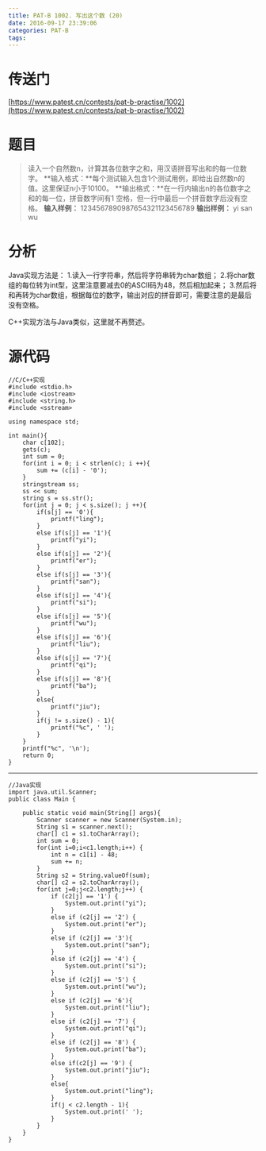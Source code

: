 ```yaml
---
title: PAT-B 1002. 写出这个数 (20)
date: 2016-09-17 23:39:06
categories: PAT-B
tags:
---
```

# 传送门
[https://www.patest.cn/contests/pat-b-practise/1002](https://www.patest.cn/contests/pat-b-practise/1002)
<!--more-->
# 题目
> 读入一个自然数n，计算其各位数字之和，用汉语拼音写出和的每一位数字。
**输入格式：**每个测试输入包含1个测试用例，即给出自然数n的值。这里保证n小于10100。
**输出格式：**在一行内输出n的各位数字之和的每一位，拼音数字间有1 空格，但一行中最后一个拼音数字后没有空格。
**输入样例：**
1234567890987654321123456789
**输出样例：**
yi san wu

# 分析
Java实现方法是：
1.读入一行字符串，然后将字符串转为char数组；
2.将char数组的每位转为int型，这里注意要减去0的ASCII码为48，然后相加起来；
3.然后将和再转为char数组，根据每位的数字，输出对应的拼音即可，需要注意的是最后没有空格。

C++实现方法与Java类似，这里就不再赘述。

# 源代码

    //C/C++实现
    #include <stdio.h>
    #include <iostream>
    #include <string.h>
    #include <sstream>

    using namespace std;

    int main(){
    	char c[102];
    	gets(c);
    	int sum = 0;
    	for(int i = 0; i < strlen(c); i ++){
    		sum += (c[i] - '0');
    	}
    	stringstream ss;
    	ss << sum;
    	string s = ss.str();
    	for(int j = 0; j < s.size(); j ++){
    		if(s[j] == '0'){
    			printf("ling");
    		}
    		else if(s[j] == '1'){
    			printf("yi");
    		}
    		else if(s[j] == '2'){
    			printf("er");
    		}
    		else if(s[j] == '3'){
    			printf("san");
    		}
    		else if(s[j] == '4'){
    			printf("si");
    		}
    		else if(s[j] == '5'){
    			printf("wu");
    		}
    		else if(s[j] == '6'){
    			printf("liu");
    		}
    		else if(s[j] == '7'){
    			printf("qi");
    		}
    		else if(s[j] == '8'){
    			printf("ba");
    		}
    		else{
    			printf("jiu");
    		}
    		if(j != s.size() - 1){
    			printf("%c", ' ');
    		}
    	}
    	printf("%c", '\n');
    	return 0;
    }

***
    //Java实现
    import java.util.Scanner;
    public class Main {

        public static void main(String[] args){
            Scanner scanner = new Scanner(System.in);
            String s1 = scanner.next();
            char[] c1 = s1.toCharArray();
            int sum = 0;
            for(int i=0;i<c1.length;i++) {
                int n = c1[i] - 48;
                sum += n;
            }
            String s2 = String.valueOf(sum);
            char[] c2 = s2.toCharArray();
            for(int j=0;j<c2.length;j++) {
                if (c2[j] == '1') {
                    System.out.print("yi");
                }
                else if (c2[j] == '2') {
                    System.out.print("er");
                }
                else if (c2[j] == '3'){
                    System.out.print("san");
                }
                else if (c2[j] == '4') {
                    System.out.print("si");
                }
                else if (c2[j] == '5') {
                    System.out.print("wu");
                }
                else if (c2[j] == '6'){
                    System.out.print("liu");
                }
                else if (c2[j] == '7') {
                    System.out.print("qi");
                }
                else if (c2[j] == '8') {
                    System.out.print("ba");
                }
                else if(c2[j] == '9') {
                    System.out.print("jiu");
                }
                else{
                    System.out.print("ling");
                }
                if(j < c2.length - 1){
                    System.out.print(' ');
                }
            }
        }
    }